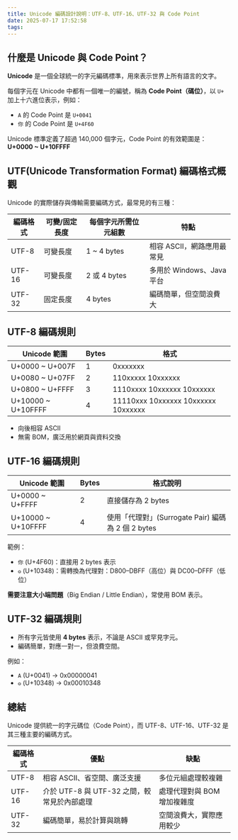```yaml
---
title: Unicode 編碼設計說明：UTF-8、UTF-16、UTF-32 與 Code Point
date: 2025-07-17 17:52:58
tags:
---
```

## 什麼是 Unicode 與 Code Point？

**Unicode** 是一個全球統一的字元編碼標準，用來表示世界上所有語言的文字。

每個字元在 Unicode 中都有一個唯一的編號，稱為 **Code Point（碼位）**，以 `U+` 加上十六進位表示，例如：

- `A` 的 Code Point 是 `U+0041`
- `你` 的 Code Point 是 `U+4F60`

Unicode 標準定義了超過 140,000 個字元，Code Point 的有效範圍是：  
**U+0000 ~ U+10FFFF**

## UTF(Unicode Transformation Format) 編碼格式概觀

Unicode 的實際儲存與傳輸需要編碼方式，最常見的有三種：

| 編碼格式 | 可變/固定長度 | 每個字元所需位元組數 | 特點                          |
|----------|----------------|------------------------|-------------------------------|
| UTF-8    | 可變長度       | 1 ~ 4 bytes            | 相容 ASCII，網路應用最常見    |
| UTF-16   | 可變長度       | 2 或 4 bytes           | 多用於 Windows、Java 平台     |
| UTF-32   | 固定長度       | 4 bytes                | 編碼簡單，但空間浪費大         |

## UTF-8 編碼規則

| Unicode 範圍       | Bytes | 格式                                      |
|--------------------|-------|-------------------------------------------|
| U+0000 ~ U+007F    | 1     | 0xxxxxxx                                  |
| U+0080 ~ U+07FF    | 2     | 110xxxxx 10xxxxxx                         |
| U+0800 ~ U+FFFF    | 3     | 1110xxxx 10xxxxxx 10xxxxxx                |
| U+10000 ~ U+10FFFF | 4     | 11110xxx 10xxxxxx 10xxxxxx 10xxxxxx       |

- 向後相容 ASCII
- 無需 BOM，廣泛用於網頁與資料交換

## UTF-16 編碼規則

| Unicode 範圍       | Bytes | 格式說明                     |
|--------------------|-------|------------------------------|
| U+0000 ~ U+FFFF    | 2     | 直接儲存為 2 bytes           |
| U+10000 ~ U+10FFFF | 4     | 使用「代理對」(Surrogate Pair) 編碼為 2 個 2 bytes |

範例：
- `你` (U+4F60)：直接用 2 bytes 表示
- `𐍈` (U+10348)：需轉換為代理對：D800–DBFF（高位）與 DC00–DFFF（低位）

**需要注意大小端問題**（Big Endian / Little Endian），常使用 BOM 表示。

## UTF-32 編碼規則

- 所有字元皆使用 **4 bytes** 表示，不論是 ASCII 或罕見字元。
- 編碼簡單，對應一對一，但浪費空間。

例如：
- `A` (U+0041) → 0x00000041
- `𐍈` (U+10348) → 0x00010348

## 總結

Unicode 提供統一的字元碼位（Code Point），而 UTF-8、UTF-16、UTF-32 是其三種主要的編碼方式。

| 編碼格式 | 優點                                 | 缺點                                  |
|----------|--------------------------------------|---------------------------------------|
| UTF-8    | 相容 ASCII、省空間、廣泛支援         | 多位元組處理較複雜                    |
| UTF-16   | 介於 UTF-8 與 UTF-32 之間，較常見於內部處理 | 處理代理對與 BOM 增加複雜度        |
| UTF-32   | 編碼簡單，易於計算與跳轉             | 空間浪費大，實際應用較少             |
